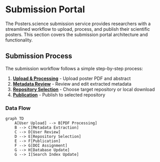 # Submission Portal

The Posters.science submission service provides researchers with a streamlined workflow to upload, process, and publish their scientific posters. This section covers the submission portal architecture and functionality.

## Submission Process

The submission workflow follows a simple step-by-step process:

1. **[Upload & Processing](./workflow.md#step-2-upload-poster-file)** - Upload poster PDF and abstract
2. **[Metadata Review](./workflow.md#step-3-review-and-provide-metadata)** - Review and edit extracted metadata
3. **[Repository Selection](./workflow.md#step-4-sharing-poster)** - Choose target repository or local download
4. **[Publication](./workflow.md#step-4-sharing-poster)** - Publish to selected repository

### Data Flow

```mermaid
graph TD
    A[User Upload] --> B[PDF Processing]
    B --> C[Metadata Extraction]
    C --> D[User Review]
    D --> E[Repository Selection]
    E --> F[Publication]
    F --> G[DOI Assignment]
    G --> H[Database Update]
    G --> I[Search Index Update]
```
